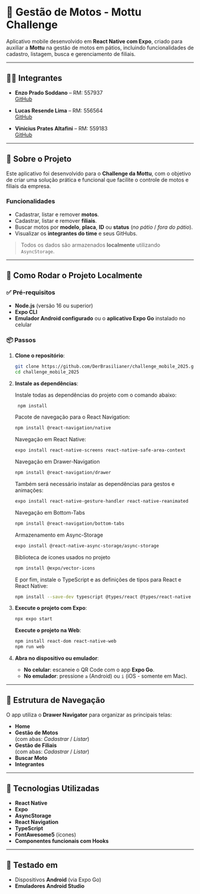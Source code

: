 # 🛵 Gestão de Motos - Mottu Challenge

Aplicativo mobile desenvolvido em **React Native com Expo**, criado para auxiliar a **Mottu** na gestão de motos em pátios, incluindo funcionalidades de cadastro, listagem, busca e gerenciamento de filiais.

---

## 👨‍💻 Integrantes

- **Enzo Prado Soddano** – RM: 557937  
  [GitHub](https://github.com/DerBrasilianer)

- **Lucas Resende Lima** – RM: 556564  
  [GitHub](https://github.com/lucasresendelima)

- **Vinicius Prates Altafini** – RM: 559183  
  [GitHub](https://github.com/vinicius945)

---

## 📱 Sobre o Projeto

Este aplicativo foi desenvolvido para o **Challenge da Mottu**, com o objetivo de criar uma solução prática e funcional que facilite o controle de motos e filiais da empresa.

### Funcionalidades

- Cadastrar, listar e remover **motos**.
- Cadastrar, listar e remover **filiais**.
- Buscar motos por **modelo**, **placa**, **ID** ou **status** (_no pátio_ / _fora do pátio_).
- Visualizar os **integrantes do time** e seus GitHubs.

> Todos os dados são armazenados **localmente** utilizando `AsyncStorage`.

---

## 🚀 Como Rodar o Projeto Localmente

### ✅ Pré-requisitos

- **Node.js** (versão 16 ou superior)
- **Expo CLI**
- **Emulador Android configurado** ou o **aplicativo Expo Go** instalado no celular

### 📦 Passos

1. **Clone o repositório**:
   ```bash
   git clone https://github.com/DerBrasilianer/challenge_mobile_2025.git
   cd challenge_mobile_2025
   ```

2. **Instale as dependências**:
   
   Instale todas as dependências do projeto com o comando abaixo:
   ```bash
    npm install
   ```
   Pacote de navegação para o React Navigation:
    ```bash
    npm install @react-navigation/native
    ```
    Navegação em React Native:
    ```bash
    expo install react-native-screens react-native-safe-area-context
    ```
    Navegação em Drawer-Navigation
    ```bash
    npm install @react-navigation/drawer
    ```
    Também será necessário instalar as dependências para gestos e animações:
    ```bash
    expo install react-native-gesture-handler react-native-reanimated
    ```
    Navegação em Bottom-Tabs
    ```bash
    npm install @react-navigation/bottom-tabs
    ```
    Armazenamento em Async-Storage
    ```bash
    expo install @react-native-async-storage/async-storage
    ```
    Biblioteca de ícones usados no projeto
    ```bash
    npm install @expo/vector-icons
    ```
    E por fim, instale o TypeScript e as definições de tipos para React e React Native:
    ```bash
    npm install --save-dev typescript @types/react @types/react-native
    ```

4. **Execute o projeto com Expo**:
   ```bash
   npx expo start
   ```
   **Execute o projeto na Web**:
   ```bash
   npm install react-dom react-native-web
   npm run web
   ```

5. **Abra no dispositivo ou emulador**:
   - **No celular**: escaneie o QR Code com o app **Expo Go**.
   - **No emulador**: pressione `a` (Android) ou `i` (iOS - somente em Mac).

---

## 🧩 Estrutura de Navegação

O app utiliza o **Drawer Navigator** para organizar as principais telas:

- **Home**
- **Gestão de Motos**  
  (com abas: _Cadastrar_ / _Listar_)
- **Gestão de Filiais**  
  (com abas: _Cadastrar_ / _Listar_)
- **Buscar Moto**
- **Integrantes**

---

## 📁 Tecnologias Utilizadas

- **React Native**
- **Expo**
- **AsyncStorage**
- **React Navigation**
- **TypeScript**
- **FontAwesome5** (ícones)
- **Componentes funcionais com Hooks**

---

## 🧪 Testado em

- Dispositivos **Android** (via Expo Go)
- **Emuladores Android Studio**
